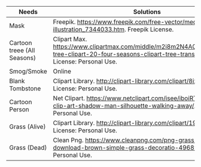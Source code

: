 |Needs |Solutions |
|-----|-----|
|Mask| Freepik. https://www.freepik.com/free-vector/medical-mask-illustration_7344033.htm. Freepik License.|
|Cartoon treee (All Seasons)|Clipart Max. https://www.clipartmax.com/middle/m2i8m2N4A0Z5i8b1_spring-tree-clipart-20-four-seasons-clipart-tree-transparent/. License: Personal Use.|
|Smog/Smoke|Online|
|Blank Tombstone|Clipart Library. http://clipart-library.com/clipart/8ixr7qLrT.htm. License: Personal Use.|
|Cartoon Person|Net Clipart. https://www.netclipart.com/isee/iboiRTm_person-clip-art-shadow-man-silhouette-walking-away/. License: Personal Use.|
|Grass (Alive)|Clipart Library. http://clipart-library.com/clipart/1909000.htm License: Personal Use.|
|Grass (Dead)| Clean Png. https://www.cleanpng.com/png-grass-gratis-download-brown-simple-grass-decoratio-496898/. License: Personal Use.|
